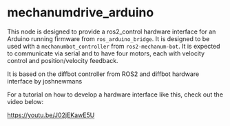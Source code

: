 # mechanumdrive_arduino

This node is designed to provide a ros2_control hardware interface for an Arduino running firmware from `ros_arduino_bridge`.
It is designed to be used with a `mechanumbot_controller` from `ros2-mechanum-bot`.
It is expected to communicate via serial and to have four motors, each with velocity control and position/velocity feedback.




It is based on the diffbot controller from ROS2 and diffbot hardware interface by joshnewmans

For a tutorial on how to develop a hardware interface like this, check out the video below:

https://youtu.be/J02jEKawE5U
